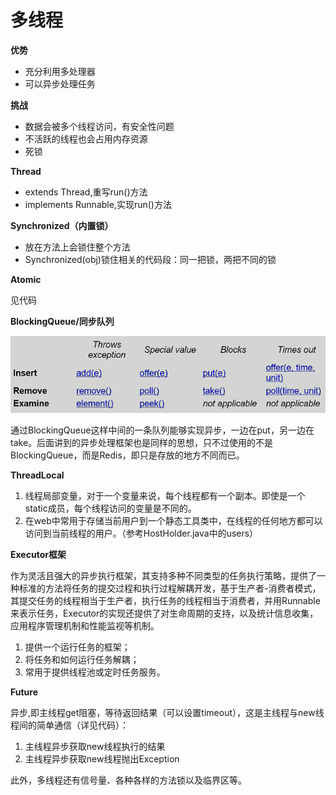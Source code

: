 # 多线程

**优势**

+ 充分利用多处理器
+ 可以异步处理任务

**挑战**

+ 数据会被多个线程访问，有安全性问题
+ 不活跃的线程也会占用内存资源
+ 死锁

**Thread**

+ extends Thread,重写run()方法
+ implements Runnable,实现run()方法

**Synchronized（内置锁）**

+ 放在方法上会锁住整个方法
+ Synchronized(obj)锁住相关的代码段：同一把锁，两把不同的锁

**Atomic**

见代码

**BlockingQueue/同步队列** 

  ![2019-03-04_095833](assets/2019-03-04_095833.png)

通过BlockingQueue这样中间的一条队列能够实现异步，一边在put，另一边在take。后面讲到的异步处理框架也是同样的思想，只不过使用的不是BlockingQueue，而是Redis，即只是存放的地方不同而已。

**ThreadLocal**

1. 线程局部变量，对于一个变量来说，每个线程都有一个副本。即使是一个static成员，每个线程访问的变量是不同的。
2. 在web中常用于存储当前用户到一个静态工具类中，在线程的任何地方都可以访问到当前线程的用户。（参考HostHolder.java中的users）

**Executor框架**

作为灵活且强大的异步执行框架，其支持多种不同类型的任务执行策略，提供了一种标准的方法将任务的提交过程和执行过程解耦开发，基于生产者-消费者模式，其提交任务的线程相当于生产者，执行任务的线程相当于消费者，并用Runnable来表示任务，Executor的实现还提供了对生命周期的支持，以及统计信息收集，应用程序管理机制和性能监视等机制。

1. 提供一个运行任务的框架；
2. 将任务和如何运行任务解耦；
3. 常用于提供线程池或定时任务服务。

**Future**

异步,即主线程get阻塞，等待返回结果（可以设置timeout），这是主线程与new线程间的简单通信（详见代码）：
1. 主线程异步获取new线程执行的结果
2. 主线程异步获取new线程抛出Exception

此外，多线程还有信号量、各种各样的方法锁以及临界区等。